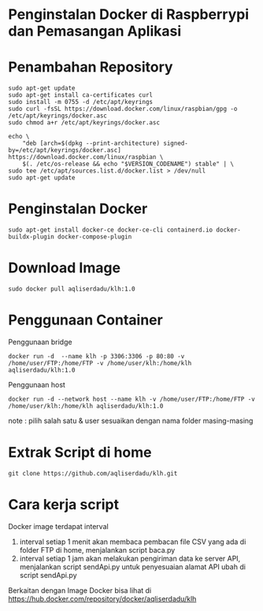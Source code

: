 # Penginstalan Docker di Raspberrypi dan Pemasangan Aplikasi

# Penambahan Repository
	sudo apt-get update
 	sudo apt-get install ca-certificates curl
  	sudo install -m 0755 -d /etc/apt/keyrings
  	sudo curl -fsSL https://download.docker.com/linux/raspbian/gpg -o /etc/apt/keyrings/docker.asc
  	sudo chmod a+r /etc/apt/keyrings/docker.asc

  	echo \
        "deb [arch=$(dpkg --print-architecture) signed-by=/etc/apt/keyrings/docker.asc] https://download.docker.com/linux/raspbian \
        $(. /etc/os-release && echo "$VERSION_CODENAME") stable" | \
  	sudo tee /etc/apt/sources.list.d/docker.list > /dev/null
  	sudo apt-get update

#  Penginstalan Docker
	sudo apt-get install docker-ce docker-ce-cli containerd.io docker-buildx-plugin docker-compose-plugin


# Download Image
	sudo docker pull aqliserdadu/klh:1.0


# Penggunaan Container
Penggunaan bridge 

	docker run -d  --name klh -p 3306:3306 -p 80:80 -v /home/user/FTP:/home/FTP -v /home/user/klh:/home/klh aqliserdadu/klh:1.0
	
Penggunaan host

	docker run -d --network host --name klh -v /home/user/FTP:/home/FTP -v /home/user/klh:/home/klh aqliserdadu/klh:1.0

note : pilih salah satu & user sesuaikan dengan nama folder masing-masing

# Extrak Script di home
	git clone https://github.com/aqliserdadu/klh.git

# Cara kerja script
Docker image terdapat interval
1. interval setiap 1 menit akan membaca pembacan file CSV yang ada di folder FTP di home, menjalankan script baca.py
2. interval setiap 1 jam akan melakukan pengiriman data ke server API, menjalankan script sendApi.py untuk penyesuaian alamat API ubah di script sendApi.py

Berkaitan dengan Image Docker bisa lihat di 
	https://hub.docker.com/repository/docker/aqliserdadu/klh
	
